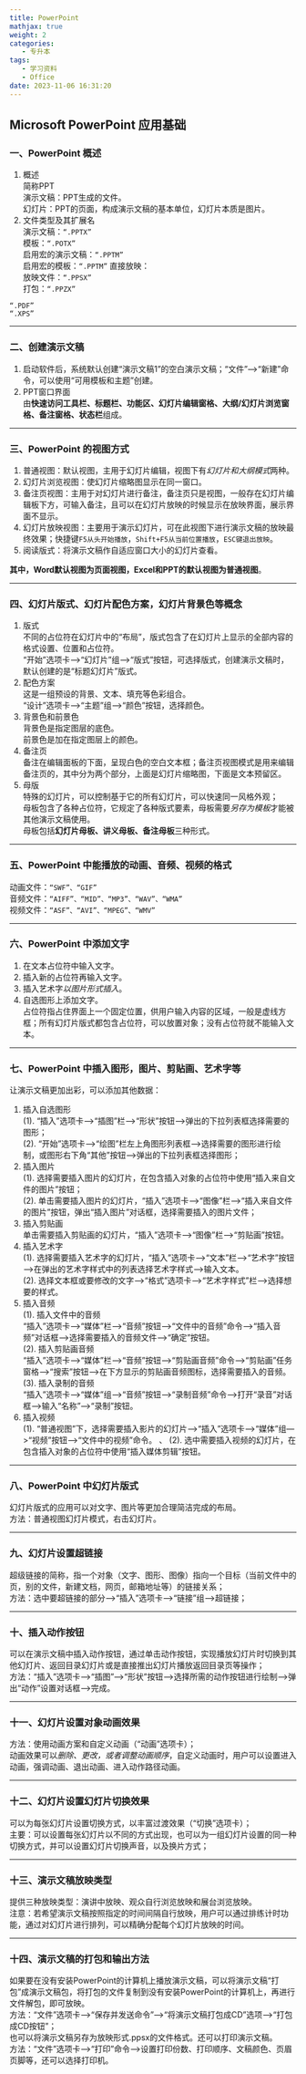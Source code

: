 ```yaml
---
title: PowerPoint
mathjax: true
weight: 2
categories:
   - 专升本
tags:
   - 学习资料
   - Office
date: 2023-11-06 16:31:20
---
```


## Microsoft PowerPoint 应用基础
### 一、PowerPoint 概述
1. 概述   
简称PPT  
演示文稿：PPT生成的文件。  
幻灯片：PPT的页面，构成演示文稿的基本单位，幻灯片本质是图片。  
2. 文件类型及其扩展名  
演示文稿：`“.PPTX”`  
模板：`“.POTX”`  
启用宏的演示文稿：`“.PPTM”`  
启用宏的模板：`“.PPTM”`
直接放映：  
放映文件：`“.PPSX”`  
打包：`“.PPZX”`  

`“.PDF”`  
`“.XPS”`  

---
### 二、创建演示文稿
1. 启动软件后，系统默认创建“演示文稿1”的空白演示文稿；“文件”—>“新建”命令，可以使用“可用模板和主题”创建。   
2. PPT窗口界面  
由**快速访问工具栏、标题栏、功能区、幻灯片编辑窗格、大纲/幻灯片浏览窗格、备注窗格、状态栏**组成。  

---
### 三、PowerPoint 的视图方式 
1. 普通视图：默认视图，主用于幻灯片编辑，视图下有*幻灯片和大纲模式*两种。  
2. 幻灯片浏览视图：使幻灯片缩略图显示在同一窗口。  
3. 备注页视图：主用于对幻灯片进行备注，备注页只是视图，一般存在幻灯片编辑板下方，可输入备注，且可以在幻灯片放映的时候显示在放映界面，展示界面不显示。  
4. 幻灯片放映视图：主要用于演示幻灯片，可在此视图下进行演示文稿的放映最终效果；快捷键`F5从头开始播放`，`Shift+F5从当前位置播放`，`ESC键退出放映`。  
5. 阅读版式：将演示文稿作自适应窗口大小的幻灯片查看。  

**其中，Word默认视图为页面视图，Excel和PPT的默认视图为普通视图**。  

---
### 四、幻灯片版式、幻灯片配色方案，幻灯片背景色等概念
1. 版式  
不同的占位符在幻灯片中的“布局”，版式包含了在幻灯片上显示的全部内容的格式设置、位置和占位符。  
“开始”选项卡—>“幻灯片”组—>“版式”按钮，可选择版式，创建演示文稿时，默认创建的是“标题幻灯片”版式。  
2. 配色方案  
这是一组预设的背景、文本、填充等色彩组合。  
“设计”选项卡—>“主题”组—>“颜色”按钮，选择颜色。
3. 背景色和前景色  
背景色是指定图层的底色。  
前景色是加在指定图层上的颜色。  
4. 备注页  
备注在编辑面板的下面，呈现白色的空白文本框；备注页视图模式是用来编辑备注页的，其中分为两个部分，上面是幻灯片缩略图，下面是文本预留区。    
5. 母版  
特殊的幻灯片，可以控制基于它的所有幻灯片，可以快速同一风格外观；  
母板包含了各种占位符，它规定了各种版式要素，母板需要*另存为模板*才能被其他演示文稿使用。  
母板包括**幻灯片母板、讲义母板、备注母板**三种形式。  

---
### 五、PowerPoint 中能播放的动画、音频、视频的格式
动画文件：`“SWF”、“GIF”`  
音频文件：`“AIFF”、“MID”、“MP3”、“WAV”、“WMA”`  
视频文件：`“ASF”、“AVI”、“MPEG”、“WMV”`    

---
### 六、PowerPoint 中添加文字
1. 在文本占位符中输入文字。  
2. 插入新的占位符再输入文字。  
3. 插入艺术字*以图片形式插入*。   
4. 自选图形上添加文字。  
占位符指占住界面上一个固定位置，供用户输入内容的区域，一般是虚线方框；所有幻灯片版式都包含占位符，可以放置对象；没有占位符就不能输入文本。  

---
### 七、PowerPoint 中插入图形，图片、剪贴画、艺术字等
让演示文稿更加出彩，可以添加其他数据：
1. 插入自选图形  
   (1). “插入”选项卡—>“插图”栏—>“形状”按钮—>弹出的下拉列表框选择需要的图形；  
   (2). “开始”选项卡—>“绘图”栏左上角图形列表框—>选择需要的图形进行绘制，或图形右下角“其他”按钮—>弹出的下拉列表框选择图形；  
2. 插入图片  
   (1). 选择需要插入图片的幻灯片，在包含插入对象的占位符中使用“插入来自文件的图片”按钮；  
   (2). 单击需要插入图片的幻灯片，“插入”选项卡—>“图像”栏—>“插入来自文件的图片”按钮，弹出“插入图片”对话框，选择需要插入的图片文件；  
3. 插入剪贴画  
单击需要插入剪贴画的幻灯片，“插入”选项卡—>“图像”栏—>“剪贴画”按钮。
4. 插入艺术字  
   (1). 选择需要插入艺术字的幻灯片，“插入”选项卡—>“文本”栏—>“艺术字”按钮—>在弹出的艺术字样式中的列表选择艺术字样式—>输入文本。  
   (2). 选择文本框或要修改的文字—>“格式”选项卡—>“艺术字样式”栏—>选择想要的样式。  
5. 插入音频  
   (1). 插入文件中的音频  
“插入”选项卡—>“媒体”栏—>“音频”按钮—>“文件中的音频”命令—>“插入音频”对话框—>选择需要插入的音频文件—>“确定”按钮。  
   (2). 插入剪贴画音频  
“插入”选项卡—>“媒体”栏—>“音频”按钮—>“剪贴画音频”命令—>“剪贴画”任务窗格—>“搜索”按钮—>在下方显示的剪贴画音频图标，选择需要插入的音频。  
   (3). 插入录制的音频  
“插入”选项卡—>“媒体”组—>“音频”按钮—>“录制音频”命令—>打开“录音”对话框—>输入“名称”—>“录制”按钮。  
6. 插入视频  
   (1). “普通视图”下，选择需要插入影片的幻灯片—>“插入”选项卡—>“媒体”组—>“视频”按钮—>“文件中的视频”命令。  、
   (2). 选中需要插入视频的幻灯片，在包含插入对象的占位符中使用“插入媒体剪辑”按钮。  

---
### 八、PowerPoint 中幻灯片版式
幻灯片版式的应用可以对文字、图片等更加合理简洁完成的布局。  
方法：普通视图幻灯片模式，右击幻灯片。  

---
### 九、幻灯片设置超链接
超级链接的简称，指一个对象（文字、图形、图像）指向一个目标（当前文件中的页，别的文件，新建文档，网页，邮箱地址等）的链接关系；  
方法：选中要超链接的部分—>“插入”选项卡—>“链接”组—>超链接；  

---
### 十、插入动作按钮
可以在演示文稿中插入动作按钮，通过单击动作按钮，实现播放幻灯片时切换到其他幻灯片、返回目录幻灯片或是直接推出幻灯片播放返回目录页等操作；  
方法：“插入”选项卡—>“插图”—>“形状”按钮—>选择所需的动作按钮进行绘制—>弹出“动作”设置对话框—>完成。  

---
### 十一、幻灯片设置对象动画效果
方法：使用动画方案和自定义动画（“动画”选项卡）；  
动画效果可以*删除、更改，或者调整动画顺序*，自定义动画时，用户可以设置进入动画，强调动画、退出动画、进入动作路径动画。  

---
### 十二、幻灯片设置幻灯片切换效果
可以为每张幻灯片设置切换方式，以丰富过渡效果（“切换”选项卡）；  
主要：可以设置每张幻灯片以不同的方式出现，也可以为一组幻灯片设置的同一种切换方式，并可以设置幻灯片切换声音，以及换片方式；  

---
### 十三、演示文稿放映类型
提供三种放映类型：演讲中放映、观众自行浏览放映和展台浏览放映。  
注意：若希望演示文稿按照指定的时间间隔自行放映，用户可以通过排练计时功能，通过对幻灯片进行排列，可以精确分配每个幻灯片放映的时间。  

---
### 十四、演示文稿的打包和输出方法
如果要在没有安装PowerPoint的计算机上播放演示文稿，可以将演示文稿“打包”成演示文稿包，将打包的文件复制到没有安装PowerPoint的计算机上，再进行文件解包，即可放映。  
方法：“文件”选项卡—>“保存并发送命令”—>“将演示文稿打包成CD”选项—>“打包成CD按钮”；  
也可以将演示文稿另存为放映形式.ppsx的文件格式。还可以打印演示文稿。  
方法：“文件”选项卡—>“打印”命令—>设置打印份数、打印顺序、文稿颜色、页眉页脚等，还可以选择打印机。  